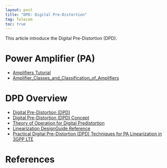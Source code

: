 ```yaml
---
layout: post
title: "DPD: Digital Pre-Distortion"
tag: Telecom
toc: true
---
```


This article introduce the Digital Pre-Distortion (DPD).

<!--more-->

# Power Amplifier (PA)

* [Amplifiers Tutorial](https://www.tutorialspoint.com/amplifiers/transistor_overview.htm)
* [Amplifier_Classes_and_Classification_of_Amplifiers](/docs/Amplifier_Classes_and_Classification_of_Amplifiers.pdf)

# DPD Overview

* [Digital Pre-Distortion (DPD)](/docs/Digital_Pre-Distortion.pdf)
* [Digital Pre-Distortion (DPD) Concept](/docs/Digital_Pre-Distortion_Concept.pdf)
* [Theory of Operation for Digital Predistortion](/docs/Theory_of_Operation_for_Digital_Predistortion.pdf)
* [Linearization DesignGuide Reference](/docs/Linearization_DesignGuide_Reference.pdf)
* [Practical Digital Pre-Distortion (DPD) Techniques for PA Linearization in 3GPP LTE](/docs/Practical_Digital_Pre-Distortion_Techniques_for_PA_Linearization_in_3GPP_LTE.pdf)

# References
